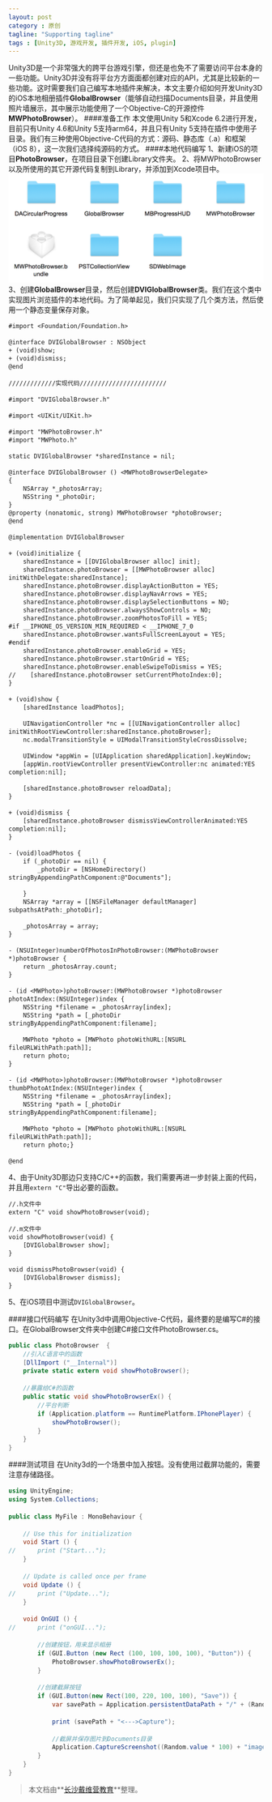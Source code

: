 ```yaml
---
layout: post
category : 原创
tagline: "Supporting tagline"
tags : [Unity3D, 游戏开发, 插件开发, iOS, plugin]
---
```

Unity3D是一个非常强大的跨平台游戏引擎，但还是也免不了需要访问平台本身的一些功能。Unity3D并没有将平台方方面面都创建对应的API，尤其是比较新的一些功能。这时需要我们自己编写本地插件来解决，本文主要介绍如何开发Unity3D的iOS本地相册插件**GlobalBrowser**（能够自动扫描Documents目录，并且使用照片墙展示，其中展示功能使用了一个Objective-C的开源控件**MWPhotoBrowser**）。
####准备工作
本文使用Unity 5和Xcode 6.2进行开发，目前只有Unity 4.6和Unity 5支持arm64，并且只有Unity 5支持在插件中使用子目录。我们有三种使用Objective-C代码的方式：源码、静态库（.a）和框架（iOS 8），这一次我们选择纯源码的方式。
####本地代码编写
1、新建iOS的项目**PhotoBrowser**，在项目目录下创建Library文件夹。
2、将MWPhotoBrowser以及所使用的其它开源代码复制到Library，并添加到Xcode项目中。
![](/images/unity3d/unity_plugin_ios_src.png)
3、创建**GlobalBrowser**目录，然后创建**DVIGlobalBrowser**类。我们在这个类中实现图片浏览插件的本地代码。为了简单起见，我们只实现了几个类方法，然后使用一个静态变量保存对象。

```objc
#import <Foundation/Foundation.h>

@interface DVIGlobalBrowser : NSObject
+ (void)show;
+ (void)dismiss;
@end

/////////////实现代码////////////////////////

#import "DVIGlobalBrowser.h"

#import <UIKit/UIKit.h>

#import "MWPhotoBrowser.h"
#import "MWPhoto.h"

static DVIGlobalBrowser *sharedInstance = nil;

@interface DVIGlobalBrowser () <MWPhotoBrowserDelegate>
{
    NSArray *_photosArray;
    NSString *_photoDir;
}
@property (nonatomic, strong) MWPhotoBrowser *photoBrowser;
@end

@implementation DVIGlobalBrowser

+ (void)initialize {
    sharedInstance = [[DVIGlobalBrowser alloc] init];
    sharedInstance.photoBrowser = [[MWPhotoBrowser alloc] initWithDelegate:sharedInstance];
    sharedInstance.photoBrowser.displayActionButton = YES;
    sharedInstance.photoBrowser.displayNavArrows = YES;
    sharedInstance.photoBrowser.displaySelectionButtons = NO;
    sharedInstance.photoBrowser.alwaysShowControls = NO;
    sharedInstance.photoBrowser.zoomPhotosToFill = YES;
#if __IPHONE_OS_VERSION_MIN_REQUIRED < __IPHONE_7_0
    sharedInstance.photoBrowser.wantsFullScreenLayout = YES;
#endif
    sharedInstance.photoBrowser.enableGrid = YES;
    sharedInstance.photoBrowser.startOnGrid = YES;
    sharedInstance.photoBrowser.enableSwipeToDismiss = YES;
//    [sharedInstance.photoBrowser setCurrentPhotoIndex:0];
}

+ (void)show {
    [sharedInstance loadPhotos];
    
    UINavigationController *nc = [[UINavigationController alloc] initWithRootViewController:sharedInstance.photoBrowser];
    nc.modalTransitionStyle = UIModalTransitionStyleCrossDissolve;
    
    UIWindow *appWin = [UIApplication sharedApplication].keyWindow;
    [appWin.rootViewController presentViewController:nc animated:YES completion:nil];

    [sharedInstance.photoBrowser reloadData];
}

+ (void)dismiss {
    [sharedInstance.photoBrowser dismissViewControllerAnimated:YES completion:nil];
}

- (void)loadPhotos {
    if (_photoDir == nil) {
        _photoDir = [NSHomeDirectory() stringByAppendingPathComponent:@"Documents"];

    }
    NSArray *array = [[NSFileManager defaultManager] subpathsAtPath:_photoDir];
    
    _photosArray = array;
}

- (NSUInteger)numberOfPhotosInPhotoBrowser:(MWPhotoBrowser *)photoBrowser {
    return _photosArray.count;
}

- (id <MWPhoto>)photoBrowser:(MWPhotoBrowser *)photoBrowser photoAtIndex:(NSUInteger)index {
    NSString *filename = _photosArray[index];
    NSString *path = [_photoDir stringByAppendingPathComponent:filename];
    
    MWPhoto *photo = [MWPhoto photoWithURL:[NSURL fileURLWithPath:path]];
    return photo;
}

- (id <MWPhoto>)photoBrowser:(MWPhotoBrowser *)photoBrowser thumbPhotoAtIndex:(NSUInteger)index {
    NSString *filename = _photosArray[index];
    NSString *path = [_photoDir stringByAppendingPathComponent:filename];
    
    MWPhoto *photo = [MWPhoto photoWithURL:[NSURL fileURLWithPath:path]];
    return photo;}

@end
```

4、由于Unity3D那边只支持C/C+\+的函数，我们需要再进一步封装上面的代码，并且用`extern "C"`导出必要的函数。

```objc
//.h文件中
extern "C" void showPhotoBrowser(void);

//.m文件中
void showPhotoBrowser(void) {
    [DVIGlobalBrowser show];
}

void dismissPhotoBrowser(void) {
	[DVIGlobalBrowser dismiss];
}
```

5、在iOS项目中测试`DVIGlobalBrowser`。

####接口代码编写
在Unity3d中调用Objective-C代码，最终要的是编写C#的接口。在GlobalBrowser文件夹中创建C#接口文件PhotoBrowser.cs。

```csharp
public class PhotoBrowser  {
	//引入C语言中的函数
	[DllImport ("__Internal")]
	private static extern void showPhotoBrowser();

	//暴露给C#的函数
	public static void showPhotoBrowserEx() {
    	//平台判断
		if (Application.platform == RuntimePlatform.IPhonePlayer) {
			showPhotoBrowser();		
		}
	}
}
```

####测试项目
在Unity3d的一个场景中加入按钮。没有使用过截屏功能的，需要注意存储路径。

```csharp
using UnityEngine;
using System.Collections;

public class MyFile : MonoBehaviour {

	// Use this for initialization
	void Start () {
//		print ("Start...");
	}
	
	// Update is called once per frame
	void Update () {
//		print ("Update...");
	}

	void OnGUI () {
//		print ("onGUI...");

		//创建按钮，用来显示相册
		if (GUI.Button (new Rect (100, 100, 100, 100), "Button")) {
			PhotoBrowser.showPhotoBrowserEx();
		}
		
        //创建截屏按钮
		if (GUI.Button(new Rect(100, 220, 100, 100), "Save")) {
			var savePath = Application.persistentDataPath + "/" + (Random.value * 100) + "image.png";

			print (savePath + "<--->Capture");

			//截屏并保存图片到Documents目录
			Application.CaptureScreenshot((Random.value * 100) + "image.png");
		}
	}
}
```

> 本文档由**[长沙戴维营教育](http://www.diveinedu.cn)**整理。


